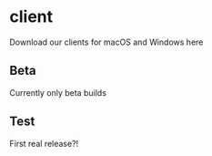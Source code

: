 # client
Download our clients for macOS and Windows here

## Beta
Currently only beta builds

## Test
First real release?!